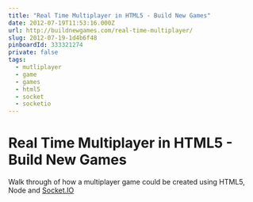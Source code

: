```yaml
---
title: "Real Time Multiplayer in HTML5 - Build New Games"
date: 2012-07-19T11:53:16.000Z
url: http://buildnewgames.com/real-time-multiplayer/
slug: 2012-07-19-1d4b6f48
pinboardId: 333321274
private: false
tags:
  - mutliplayer
  - game
  - games
  - html5
  - socket
  - socketio
---
```


# Real Time Multiplayer in HTML5 - Build New Games

Walk through of how a multiplayer game could be created using HTML5, Node and [Socket.IO](http://Socket.IO)
